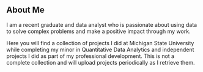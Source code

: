 ## About Me

I am a recent graduate and data analyst who is passionate about using data to solve complex problems and make a positive impact through my work.

Here you will find a collection of projects I did at Michigan State University while completing my minor in Quantitative Data Analytics and independent projects I did as part of my professional development. This is not a complete collection and will upload projects periodically as I retrieve them.

<!--
**walter-elizabeth/walter-elizabeth** is a ✨ _special_ ✨ repository because its `README.md` (this file) appears on your GitHub profile.

Here are some ideas to get you started:

- 🔭 I’m currently working on ...
- 🌱 I’m currently learning ...
- 👯 I’m looking to collaborate on ...
- 🤔 I’m looking for help with ...
- 💬 Ask me about ...
- 📫 How to reach me: ...
- 😄 Pronouns: ...
- ⚡ Fun fact: ...
-->
